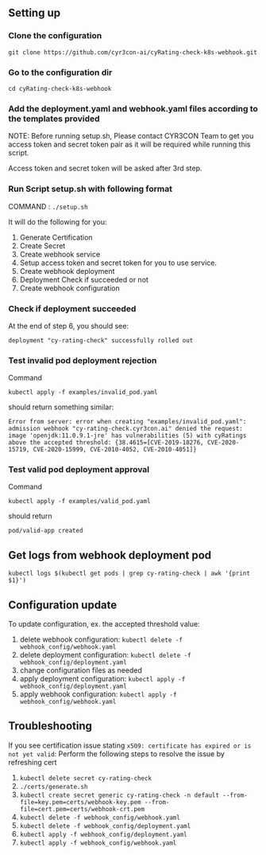 ## Setting up

### Clone the configuration

`git clone https://github.com/cyr3con-ai/cyRating-check-k8s-webhook.git`

### Go to the configuration dir 

`cd cyRating-check-k8s-webhook`

### Add the deployment.yaml and webhook.yaml files according to the templates provided

NOTE: Before running setup.sh, Please contact CYR3CON Team to get you access token and secret token pair as it will be required while running this script.

Access token and secret token will be asked after 3rd step.

### Run Script setup.sh with following format

COMMAND : `./setup.sh`

It will do the following for you:
1. Generate Certification
2. Create Secret
3. Create webhook service
4. Setup access token and secret token for you to use service.
5. Create webhook deployment
6. Deployment Check if succeeded or not
7. Create webhook configuration

### Check if deployment succeeded

At the end of step 6, you should see: 

`deployment "cy-rating-check" successfully rolled out`

### Test invalid pod deployment rejection 
Command

`kubectl apply -f examples/invalid_pod.yaml` 

should return something similar:

`Error from server: error when creating "examples/invalid_pod.yaml": admission webhook "cy-rating-check.cyr3con.ai" denied the request: image 'openjdk:11.0.9.1-jre' has vulnerabilities (5) with cyRatings above the accepted threshold: {38.4615=[CVE-2019-18276, CVE-2020-15719, CVE-2020-15999, CVE-2010-4052, CVE-2010-4051]}`

### Test valid pod deployment approval 

Command

`kubectl apply -f examples/valid_pod.yaml`

should return

`pod/valid-app created`

## Get logs from webhook deployment pod

`kubectl logs $(kubectl get pods | grep cy-rating-check | awk '{print $1}')`

## Configuration update

To update configuration, ex. the accepted threshold value:
1. delete webhook configuration: `kubectl delete -f webhook_config/webhook.yaml`
2. delete deployment configuration: `kubectl delete -f webhook_config/deployment.yaml`
3. change configuration files as needed
4. apply deployment configuration: `kubectl apply -f webhook_config/deployment.yaml`
5. apply webhook configuration: `kubectl apply -f webhook_config/webhook.yaml`

## Troubleshooting

If you see certification issue stating `x509: certificate has expired or is not yet valid`:
Perform the following steps to resolve the issue by refreshing cert

1. `kubectl delete secret cy-rating-check`
2. `./certs/generate.sh`
3. `kubectl create secret generic cy-rating-check -n default --from-file=key.pem=certs/webhook-key.pem --from-file=cert.pem=certs/webhook-crt.pem`
4. `kubectl delete -f webhook_config/webhook.yaml`
5. `kubectl delete -f webhook_config/deployment.yaml`
6. `kubectl apply -f webhook_config/deployment.yaml`
7. `kubectl apply -f webhook_config/webhook.yaml`
